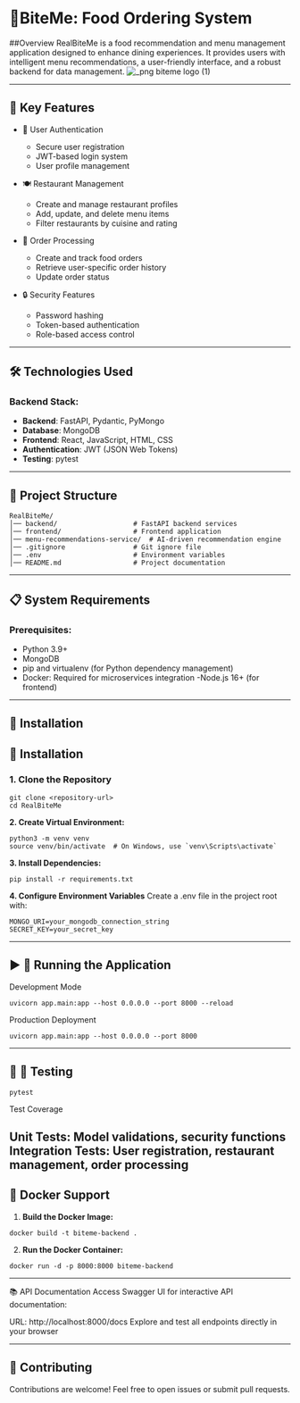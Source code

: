 # 🍔BiteMe: Food Ordering System
##Overview
RealBiteMe is a food recommendation and menu management application designed to enhance dining experiences. It provides users with intelligent menu recommendations, a user-friendly interface, and a robust backend for data management.
![_png biteme logo (1)](https://github.com/user-attachments/assets/f7eed7ed-b51a-4a71-8b0e-5cec53db5d64)

---

## 🌟 Key Features

- 🔐 User Authentication
  - Secure user registration
  - JWT-based login system
  - User profile management

- 🍽️ Restaurant Management
  - Create and manage restaurant profiles
  - Add, update, and delete menu items
  - Filter restaurants by cuisine and rating

- 🛒 Order Processing
  - Create and track food orders
  - Retrieve user-specific order history
  - Update order status

- 🔒 Security Features
  - Password hashing
  - Token-based authentication
  - Role-based access control
---

## 🛠️ Technologies Used

### Backend Stack:
- **Backend**: FastAPI, Pydantic, PyMongo
- **Database**: MongoDB
- **Frontend**: React, JavaScript, HTML, CSS
- **Authentication**: JWT (JSON Web Tokens)
- **Testing**: pytest

---

## 📂 Project Structure

```plaintext
RealBiteMe/
│── backend/                   # FastAPI backend services
│── frontend/                  # Frontend application
│── menu-recommendations-service/  # AI-driven recommendation engine
│── .gitignore                 # Git ignore file
│── .env                       # Environment variables
│── README.md                  # Project documentation

```

---
## 📋 System Requirements

### Prerequisites:
- Python 3.9+
- MongoDB
- pip and virtualenv (for Python dependency management)
- Docker: Required for microservices integration
-Node.js 16+ (for frontend)

  
---

## **👄 Installation**
## 🔧 Installation

### 1. Clone the Repository
```
git clone <repository-url>
cd RealBiteMe
```

 **2. Create Virtual Environment:**
```
python3 -m venv venv
source venv/bin/activate  # On Windows, use `venv\Scripts\activate`
 ```


 **3. Install Dependencies:**
   ```
pip install -r requirements.txt
 ```


**4. Configure Environment Variables**
Create a .env file in the project root with:
```
MONGO_URI=your_mongodb_connection_string
SECRET_KEY=your_secret_key
```

---

## ▶️ **🚀 Running the Application**

Development Mode

```
uvicorn app.main:app --host 0.0.0.0 --port 8000 --reload
```
Production Deployment
```
uvicorn app.main:app --host 0.0.0.0 --port 8000
```

---

## **🧬 🧪 Testing**

```
pytest
```
Test Coverage

Unit Tests: Model validations, security functions
Integration Tests: User registration, restaurant management, order processing
---

## **🐋 Docker Support**

1. **Build the Docker Image:**
 ```
docker build -t biteme-backend .
   ```
2. **Run the Docker Container:**
```
docker run -d -p 8000:8000 biteme-backend
   ```
---
📚 API Documentation
Access Swagger UI for interactive API documentation:

URL: http://localhost:8000/docs
Explore and test all endpoints directly in your browser


---

## 🙌 Contributing

Contributions are welcome! Feel free to open issues or submit pull requests.

